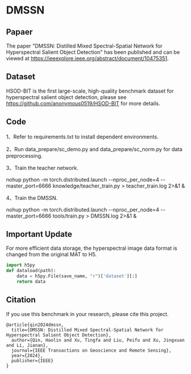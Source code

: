 # DMSSN

## Papaer

The paper "DMSSN: Distilled Mixed Spectral-Spatial Network for Hyperspectral Salient Object Detection" has been published and can be viewed at https://ieeexplore.ieee.org/abstract/document/10475351.



## Dataset

HSOD-BIT is the first large-scale, high-quality benchmark dataset for hyperspectral salient object detection, please see https://github.com/anonymous0519/HSOD-BIT for more details.

## Code

1、Refer to requirements.txt to install dependent environments.

2、Run data_prepare/sc_demo.py and data_prepare/sc_norm.py for data preprocessing.

3、Train the teacher network.

nohup python -m torch.distributed.launch --nproc_per_node=4 --master_port=6666 knowledge/teacher_train.py > teacher_train.log 2>&1 &

4、Train the DMSSN.

nohup python -m torch.distributed.launch --nproc_per_node=4 --master_port=6666 tools/train.py > DMSSN.log 2>&1 &

## Important Update

For more efficient data storage, the hyperspectral image data format is changed from the original MAT to H5.

```python
import h5py
def dataload(path):
    data = h5py.File(save_name, "r")['dataset'][:]
    return data
```

## Citation

If you use this benchmark in your research, please cite this project.

```
@article{qin2024dmssn,
  title={DMSSN: Distilled Mixed Spectral-Spatial Network for Hyperspectral Salient Object Detection},
  author={Qin, Haolin and Xu, Tingfa and Liu, Peifu and Xu, Jingxuan and Li, Jianan},
  journal={IEEE Transactions on Geoscience and Remote Sensing},
  year={2024},
  publisher={IEEE}
}
```
